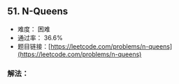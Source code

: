 ## 51. N-Queens


- 难度： 困难
- 通过率： 36.6%
- 题目链接：[https://leetcode.com/problems/n-queens](https://leetcode.com/problems/n-queens)



### 解法：